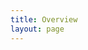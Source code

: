 ```yaml
---
title: Overview
layout: page
---
```


<script>
window.location.href = "https://bradkav.github.io/PBHbounds";
</script>